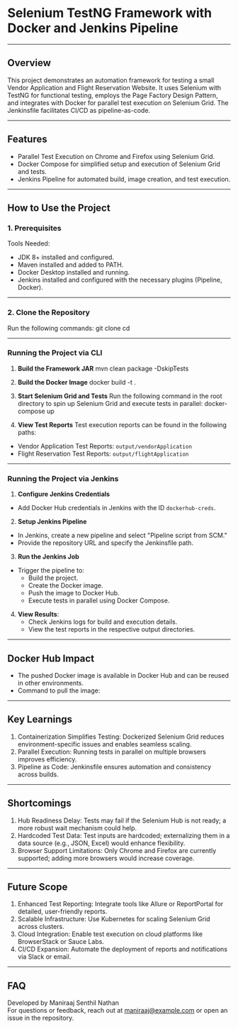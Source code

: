 # Selenium TestNG Framework with Docker and Jenkins Pipeline

---

## Overview
This project demonstrates an automation framework for testing a small Vendor Application and Flight Reservation Website. It uses Selenium with TestNG for functional testing, employs the Page Factory Design Pattern, and integrates with Docker for parallel test execution on Selenium Grid. The Jenkinsfile facilitates CI/CD as pipeline-as-code.

---

## Features
- Parallel Test Execution on Chrome and Firefox using Selenium Grid.
- Docker Compose for simplified setup and execution of Selenium Grid and tests.
- Jenkins Pipeline for automated build, image creation, and test execution.

---

## How to Use the Project

### 1. Prerequisites
Tools Needed:
- JDK 8+ installed and configured.
- Maven installed and added to PATH.
- Docker Desktop installed and running.
- Jenkins installed and configured with the necessary plugins (Pipeline, Docker).

---

### 2. Clone the Repository
Run the following commands: 
git clone <repository-url> cd <repository-folder>


---

### Running the Project via CLI

1. **Build the Framework JAR**
mvn clean package -DskipTests

2. **Build the Docker Image**
docker build -t <your-docker-image-name> .

3. **Start Selenium Grid and Tests**
Run the following command in the root directory to spin up Selenium Grid and execute tests in parallel:
docker-compose up


4. **View Test Reports**
Test execution reports can be found in the following paths:
- Vendor Application Test Reports: `output/vendorApplication`
- Flight Reservation Test Reports: `output/flightApplication`

---

### Running the Project via Jenkins

1. **Configure Jenkins Credentials**
- Add Docker Hub credentials in Jenkins with the ID `dockerhub-creds`.

2. **Setup Jenkins Pipeline**
- In Jenkins, create a new pipeline and select "Pipeline script from SCM."
- Provide the repository URL and specify the Jenkinsfile path.

3. **Run the Jenkins Job**
- Trigger the pipeline to:
  - Build the project.
  - Create the Docker image.
  - Push the image to Docker Hub.
  - Execute tests in parallel using Docker Compose.

4. **View Results**:
   - Check Jenkins logs for build and execution details.
   - View the test reports in the respective output directories.

---

## Docker Hub Impact

- The pushed Docker image is available in Docker Hub and can be reused in other environments.
- Command to pull the image:

---

## Key Learnings
1. Containerization Simplifies Testing: Dockerized Selenium Grid reduces environment-specific issues and enables seamless scaling.
2. Parallel Execution: Running tests in parallel on multiple browsers improves efficiency.
3. Pipeline as Code: Jenkinsfile ensures automation and consistency across builds.

---

## Shortcomings
1. Hub Readiness Delay: Tests may fail if the Selenium Hub is not ready; a more robust wait mechanism could help.
2. Hardcoded Test Data: Test inputs are hardcoded; externalizing them in a data source (e.g., JSON, Excel) would enhance flexibility.
3. Browser Support Limitations: Only Chrome and Firefox are currently supported; adding more browsers would increase coverage.

---

## Future Scope
1. Enhanced Test Reporting: Integrate tools like Allure or ReportPortal for detailed, user-friendly reports.
2. Scalable Infrastructure: Use Kubernetes for scaling Selenium Grid across clusters.
3. Cloud Integration: Enable test execution on cloud platforms like BrowserStack or Sauce Labs.
4. CI/CD Expansion: Automate the deployment of reports and notifications via Slack or email.

---

## FAQ
Developed by Maniraaj Senthil Nathan  
For questions or feedback, reach out at maniraaj@example.com or open an issue in the repository.

